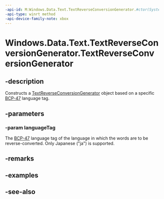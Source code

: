 ```yaml
---
-api-id: M:Windows.Data.Text.TextReverseConversionGenerator.#ctor(System.String)
-api-type: winrt method
-api-device-family-note: xbox
---
```


<!-- Method syntax
public TextReverseConversionGenerator(System.String languageTag)
-->

# Windows.Data.Text.TextReverseConversionGenerator.TextReverseConversionGenerator

## -description
Constructs a [TextReverseConversionGenerator](textreverseconversiongenerator.md) object based on a specific [BCP-47](http://go.microsoft.com/fwlink/p/?LinkId=227302) language tag.

## -parameters
### -param languageTag
The [BCP-47](http://go.microsoft.com/fwlink/p/?LinkId=227302) language tag of the language in which the words are to be reverse-converted. Only Japanese ("ja") is supported.

## -remarks

## -examples

## -see-also
